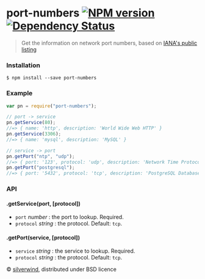 # port-numbers [![NPM version](https://img.shields.io/npm/v/port-numbers.svg?style=flat)](https://www.npmjs.org/package/port-numbers) [![Dependency Status](http://img.shields.io/david/silverwind/port-numbers.svg?style=flat)](https://david-dm.org/silverwind/port-numbers)
> Get the information on network port numbers, based on [IANA's public listing](http://www.iana.org/assignments/service-names-port-numbers/service-names-port-numbers.xhtml)

### Installation
```
$ npm install --save port-numbers
```
### Example
```js
var pn = require("port-numbers");

// port -> service
pn.getService(80);
//=> { name: 'http', description: 'World Wide Web HTTP' }
pn.getService(3306);
//=> { name: 'mysql', description: 'MySQL' }

// service -> port
pn.getPort("ntp", "udp");
//=> { port: '123', protocol: 'udp', description: 'Network Time Protocol' }
pn.getPort("postgresql");
//=> { port: '5432', protocol: 'tcp', description: 'PostgreSQL Database' }
```

### API
#### .getService(port, [protocol])
- `port` *number* : the port to lookup. Required.
- `protocol` *string* : the protocol. Default: `tcp`.

#### .getPort(service, [protocol])
- `service` *string* : the service to lookup. Required.
- `protocol` *string* : the protocol. Default: `tcp`.

© [silverwind](https://github.com/silverwind), distributed under BSD licence
